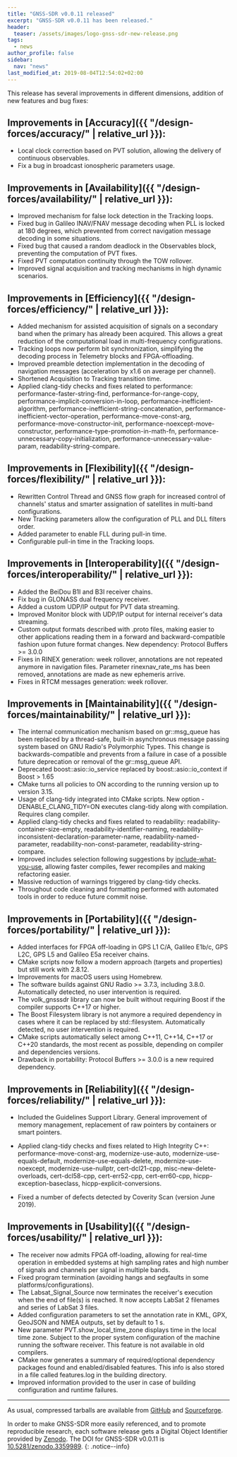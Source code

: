```yaml
---
title: "GNSS-SDR v0.0.11 released"
excerpt: "GNSS-SDR v0.0.11 has been released."
header:
  teaser: /assets/images/logo-gnss-sdr-new-release.png
tags:
  - news
author_profile: false
sidebar:
  nav: "news"
last_modified_at: 2019-08-04T12:54:02+02:00  
---
```


This release has several improvements in different dimensions, addition of new features and bug fixes:


## Improvements in [Accuracy]({{ "/design-forces/accuracy/" | relative_url }}):

 * Local clock correction based on PVT solution, allowing the delivery of continuous observables.
 * Fix a bug in broadcast ionospheric parameters usage.


## Improvements in [Availability]({{ "/design-forces/availability/" | relative_url }}):

 * Improved mechanism for false lock detection in the Tracking loops.
 * Fixed bug in Galileo INAV/FNAV message decoding when PLL is locked at 180 degrees, which prevented from correct navigation message decoding in some situations.
 * Fixed bug that caused a random deadlock in the Observables block, preventing the computation of PVT fixes.
 * Fixed PVT computation continuity through the TOW rollover.
 * Improved signal acquisition and tracking mechanisms in high dynamic scenarios.


## Improvements in [Efficiency]({{ "/design-forces/efficiency/" | relative_url }}):

 * Added mechanism for assisted acquisition of signals on a secondary band when the primary has already been acquired. This allows a great reduction of the computational load in multi-frequency configurations.
 * Tracking loops now perform bit synchronization, simplifying the decoding process in Telemetry blocks and FPGA-offloading.
 * Improved preamble detection implementation in the decoding of navigation messages (acceleration by x1.6 on average per channel).
 * Shortened Acquisition to Tracking transition time.
 * Applied clang-tidy checks and fixes related to performance: performance-faster-string-find, performance-for-range-copy, performance-implicit-conversion-in-loop, performance-inefficient-algorithm, performance-inefficient-string-concatenation, performance-inefficient-vector-operation, performance-move-const-arg, performance-move-constructor-init, performance-noexcept-move-constructor, performance-type-promotion-in-math-fn, performance-unnecessary-copy-initialization, performance-unnecessary-value-param, readability-string-compare.


## Improvements in [Flexibility]({{ "/design-forces/flexibility/" | relative_url }}):

 * Rewritten Control Thread and GNSS flow graph for increased control of channels' status and smarter assignation of satellites in multi-band configurations.
 * New Tracking parameters allow the configuration of PLL and DLL filters order.
 * Added parameter to enable FLL during pull-in time.
 * Configurable pull-in time in the Tracking loops.


## Improvements in [Interoperability]({{ "/design-forces/interoperability/" | relative_url }}):

 * Added the BeiDou B1I and B3I receiver chains.
 * Fix bug in GLONASS dual frequency receiver.
 * Added a custom UDP/IP output for PVT data streaming.
 * Improved Monitor block with UDP/IP output for internal receiver's data streaming.
 * Custom output formats described with .proto files, making easier to other applications reading them in a forward and backward-compatible fashion upon future format changes. New dependency: Protocol Buffers >= 3.0.0
 * Fixes in RINEX generation: week rollover, annotations are not repeated anymore in navigation files. Parameter rinexnav_rate_ms has been removed, annotations are made as new ephemeris arrive.
 * Fixes in RTCM messages generation: week rollover.


## Improvements in [Maintainability]({{ "/design-forces/maintainability/" | relative_url }}):

 * The internal communication mechanism based on gr::msg_queue has been replaced by a thread-safe, built-in asynchronous message passing system based on GNU Radio's Polymorphic Types. This change is backwards-compatible and prevents from a failure in case of a possible future deprecation or removal of the gr::msg_queue API.
 * Deprecated boost::asio::io_service replaced by boost::asio::io_context if Boost > 1.65
 * CMake turns all policies to ON according to the running version up to version 3.15.
 * Usage of clang-tidy integrated into CMake scripts. New option -DENABLE_CLANG_TIDY=ON executes clang-tidy along with compilation. Requires clang compiler.
 * Applied clang-tidy checks and fixes related to readability: readability-container-size-empty, readability-identifier-naming, readability-inconsistent-declaration-parameter-name, readability-named-parameter, readability-non-const-parameter, readability-string-compare.
 * Improved includes selection following suggestions by [include-what-you-use](https://include-what-you-use.org/), allowing faster compiles, fewer recompiles and making refactoring easier.
 * Massive reduction of warnings triggered by clang-tidy checks.
 * Throughout code cleaning and formatting performed with automated tools in order to reduce future commit noise.


## Improvements in [Portability]({{ "/design-forces/portability/" | relative_url }}):

 * Added interfaces for FPGA off-loading in GPS L1 C/A, Galileo E1b/c, GPS L2C, GPS L5 and Galileo E5a receiver chains.
 * CMake scripts now follow a modern approach (targets and properties) but still work with 2.8.12.
 * Improvements for macOS users using Homebrew.
 * The software builds against GNU Radio >= 3.7.3, including 3.8.0. Automatically detected, no user intervention is required.
 * The volk_gnsssdr library can now be built without requiring Boost if the compiler supports C++17 or higher.
 * The Boost Filesystem library is not anymore a required dependency in cases where it can be replaced by std::filesystem. Automatically detected, no user intervention is required.
 * CMake scripts automatically select among C++11, C++14, C++17 or C++20 standards, the most recent as possible, depending on compiler and dependencies versions.
 * Drawback in portability: Protocol Buffers >= 3.0.0 is a new required dependency.


## Improvements in [Reliability]({{ "/design-forces/reliability/" | relative_url }}):

 * Included the Guidelines Support Library. General improvement of memory management, replacement of raw pointers by containers or smart pointers.
 - Applied clang-tidy checks and fixes related to High Integrity C++: performance-move-const-arg, modernize-use-auto, modernize-use-equals-default, modernize-use-equals-delete, modernize-use-noexcept, modernize-use-nullptr, cert-dcl21-cpp, misc-new-delete-overloads, cert-dcl58-cpp, cert-err52-cpp, cert-err60-cpp, hicpp-exception-baseclass, hicpp-explicit-conversions.
 * Fixed a number of defects detected by Coverity Scan (version June 2019).


## Improvements in [Usability]({{ "/design-forces/usability/" | relative_url }}):

 * The receiver now admits FPGA off-loading, allowing for real-time operation in embedded systems at high sampling rates and high number of signals and channels per signal in multiple bands.
 * Fixed program termination (avoiding hangs and segfaults in some platforms/configurations).
 * The Labsat_Signal_Source now terminates the receiver's execution when the end of file(s) is reached. It now accepts LabSat 2 filenames and series of LabSat 3 files.
 * Added configuration parameters to set the annotation rate in KML, GPX, GeoJSON and NMEA outputs, set by default to 1 s.
 * New parameter PVT.show_local_time_zone displays time in the local time zone. Subject to the proper system configuration of the machine running the software receiver. This feature is not available in old compilers.
 * CMake now generates a summary of required/optional dependency packages found and enabled/disabled features. This info is also stored in a file called features.log in the building directory.
 * Improved information provided to the user in case of building configuration and runtime failures.


-----


As usual, compressed tarballs are available from [GitHub](https://github.com/gnss-sdr/gnss-sdr/releases/tag/v0.0.11) and [Sourceforge](https://sourceforge.net/projects/gnss-sdr/).

<a href="https://doi.org/10.5281/zenodo.3359989" ><i class="ai ai-fw ai-doi ai-lg" aria-hidden="true"></i></a>In order to make GNSS-SDR more easily referenced, and to promote reproducible research, each software release gets a Digital Object Identifier provided by [Zenodo](https://zenodo.org/faq). The DOI for GNSS-SDR v0.0.11 is [10.5281/zenodo.3359989](https://doi.org/10.5281/zenodo.3359989).
{: .notice--info}
